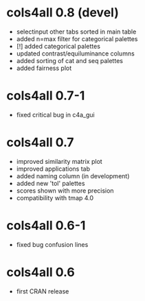 # cols4all 0.8 (devel)
- selectinput other tabs sorted in main table
- added n=max filter for categorical palettes 
- [!] added categorical palettes
- updated contrast/equiluminance columns
- added sorting of cat and seq palettes
- added fairness plot

# cols4all 0.7-1
- fixed critical bug in c4a_gui

# cols4all 0.7
- improved similarity matrix plot
- improved applications tab
- added naming column (in development)
- added new 'tol' palettes
- scores shown with more precision
- compatibility with tmap 4.0

# cols4all 0.6-1
- fixed bug confusion lines

# cols4all 0.6
- first CRAN release
